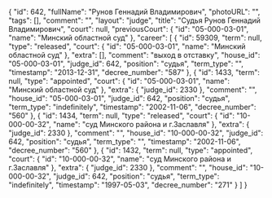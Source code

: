 {
    "id": 642,
    "fullName": "Рунов Геннадий Владимирович",
    "photoURL": "",
    "tags": [],
    "comment": "",
    "layout": "judge",
    "title": "Судья Рунов Геннадий Владимирович",
    "court": null,
    "previousCourt": {
        "id": "05-000-03-01",
        "name": "Минский областной суд"
    },
    "career": [
        {
            "id": 59309,
            "term": null,
            "type": "released",
            "court": {
                "id": "05-000-03-01",
                "name": "Минский областной суд"
            },
            "extra": [],
            "comment": "выход в отставку",
            "house_id": "05-000-03-01",
            "judge_id": 642,
            "position": "судья",
            "term_type": "",
            "timestamp": "2013-12-31",
            "decree_number": "587"
        },
        {
            "id": 1433,
            "term": null,
            "type": "appointed",
            "court": {
                "id": "05-000-03-01",
                "name": "Минский областной суд"
            },
            "extra": {
                "judge_id": 2330
            },
            "comment": "",
            "house_id": "05-000-03-01",
            "judge_id": 642,
            "position": "судья",
            "term_type": "indefinitely",
            "timestamp": "2002-11-06",
            "decree_number": "560"
        },
        {
            "id": 1434,
            "term": null,
            "type": "released",
            "court": {
                "id": "10-000-00-32",
                "name": "суд Минского района и г.Заславля"
            },
            "extra": {
                "judge_id": 2330
            },
            "comment": "",
            "house_id": "10-000-00-32",
            "judge_id": 642,
            "position": "судья",
            "term_type": "",
            "timestamp": "2002-11-06",
            "decree_number": "560"
        },
        {
            "id": 1432,
            "term": null,
            "type": "appointed",
            "court": {
                "id": "10-000-00-32",
                "name": "суд Минского района и г.Заславля"
            },
            "extra": {
                "judge_id": 2330
            },
            "comment": "",
            "house_id": "10-000-00-32",
            "judge_id": 642,
            "position": "судья",
            "term_type": "indefinitely",
            "timestamp": "1997-05-03",
            "decree_number": "271"
        }
    ]
}
